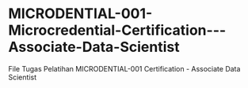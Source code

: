 # MICRODENTIAL-001-Microcredential-Certification---Associate-Data-Scientist
File Tugas Pelatihan MICRODENTIAL-001 Certification - Associate Data Scientist
